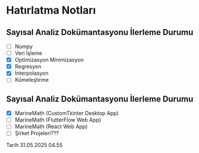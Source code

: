 # Hatırlatma Notları

## Sayısal Analiz Dokümantasyonu İlerleme Durumu

- [ ] Numpy
- [ ] Veri İşleme
- [x] Optimizasyon Minimizasyon
- [x] Regresyon
- [x] İnterpolasyon
- [ ] Kümeleştirme

## Sayısal Analiz Dokümantasyonu İlerleme Durumu

- [x] MarineMath (CustomTkinter Desktop App)
- [ ] MarineMath (FlutterFlow Web App)
- [ ] MarineMath (React Web App)
- [ ] Şirket Projeleri???

Tarih 31.05.2025 04.55